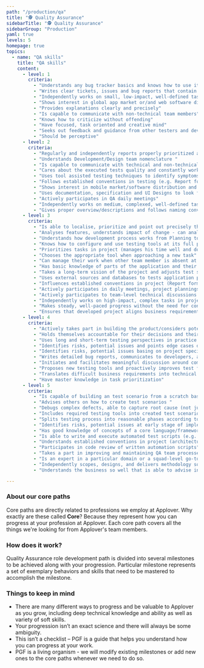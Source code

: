 ```yaml
---
path: "/production/qa"
title: "🕵️ Quality Assurance"
sidebarTitle: "🕵️ Quality Assurance"
sidebarGroup: "Production"
yaml: true
levels: 5
homepage: true
topics:
  - name: "QA skills"
    title: "QA skills"
    content:
      - level: 1
        criteria:
          - "Understands any bug tracker basics and knows how to use it"
          - "Writes clear tickets, issues and bug reports that contain the necessary amount of detail to be picked up by developers"
          - "Independently works on small, low-impact, well-defined tasks"
          - "Shows interest in global app market or/and web software distribution"
          - "Provides explanations clearly and precisely"
          - "Is capable to communicate with non-technical team members"
          - "Knows how to criticize without offending"
          - "Have focused, task oriented and creative mind"
          - "Seeks out feedback and guidance from other testers and developers"
          - "Should be perceptive"
      - level: 2
        criteria:
          - "Regularly and independently reports properly prioritized and assigned bugs and issues"
          - "Understands Development/Design team nomenclature "
          - "Is capable to communicate with technical and non-technical team members"
          - "Cares about the executed tests quality and constantly works to improve it "
          - "Uses tool assisted testing techniques to identify symptoms of bugs (e.g. Android Studio, Xcode, Postman)"
          - "Follows established conventions in testing (e.g. Report form, Order of testing, Bug regression flow)"
          - "Shows interest in mobile market/software distribution and knows how to share internally solutions used by competition"
          - "Uses documentation, specification and UI Designs to look for solutions/answers"
          - "Actively participates in QA daily meetings"
          - "Independently works on medium, complexed, well-defined tasks"
          - "Gives proper overview/descriptions and follows naming conventions when creating MRs"
      - level: 3
        criteria:
          - "Is able to localise, prioritize and point out precisely the cause of an issues in various parts of the application "
          - "Analyses features, understands impact of change - can analyse what areas will be affected by a change"
          - "Understands how development process works from Planning to Release"
          - "Knows how to configure and use testing tools at its full potential (e.g. Android Studio, Xcode, Postman)"
          - "Prioritizes tasks in project (manages his time well and does not spend too much time on tasks that might not be relevant at the moment)"
          - "Chooses the appropriate tool when approaching a new task"
          - "Can manage their work when other team member is absent at the moment and makes adjustments to task scope/priority if needed "
          - "Has basic knowledge of parts of the application and their responsibilities (backend/frontend) "
          - "Takes a long-term vision of the project and adjusts test scenarios and cases according to it"
          - "Uses external sources and databases to tests application parts that actually needs that - such as 3rd party integration elements"
          - "Influences established conventions in project (Report form, Order of testing, Bug regression flow)"
          - "Actively participates in daily meetings, project plannings and makes good suggestions and spots problems that were overlooked by a team"
          - "Actively participates to team-level technical discussions and QA EDU meetings"
          - "Independently works on high-impact, complex tasks in project"
          - "Makes steady, well-paced progress without the need for constant significant feedback"
          - "Ensures that developed project aligns business requirements"
      - level: 4
        criteria:
          - "Actively takes part in building the product/considers potential problems upon designs"
          - "Holds themselves accountable for their decisions and their outcome"
          - "Uses long and short-term testing perspectives in practice and tooks full responsibilities for his actions"
          - "Identifies risks, potential issues and points edge cases during new feature implementation "
          - "Identifies risks, potential issues basing on project specification "
          - "Writes detailed bug reports, communicates to developers, advocates for fixes, contributes to defining best practice"
          - "Initiates and facilitates meaningful discussion around complex issues"
          - "Proposes new testing tools and proactively improves test frameworks encounter, 'this doesn't make sense, I'm going to do something about it'"
          - "Translates difficult business requirements into technical terms"
          - "Have master knowledge in task prioritization"
      - level: 5
        criteria:
          - "Is capable of building an test scenario from a scratch basing on specification itself"
          - "Advises others on how to create test scenarios "
          - "Debugs complex defects, able to capture root cause (not just symptoms)"
          - "Includes required testing tools into created test scenarios "
          - "Splits testing process into reasonable phases according to proper development stage (Breaks down large problems into smaller iterative steps)"
          - "Identifies risks, potential issues at early stage of implementation"
          - "Has good knowledge of concepts of a core language/framework and which parts of code requires more attention during tests"
          - "Is able to write and execute automated test scripts (e.g. Cypress, Appium, Selenium)"
          - "Understands established conventions in project (architecture, git flow, deploy flow etc.)"
          - "Participates in code review of written automation scripts"
          - "Takes a part in improving and maintaining QA team processes including tools used"
          - "Is an expert in a particular domain or a squad-level go-to person for solving particular set of problems "
          - "Independently scopes, designs, and delivers methodology solutions for large, complex challenges"
          - "Understands the business so well that is able to advise in business terms (e.g. from regular user’s perspective)"

---
```

### About our core paths
Core paths are directly related to professions we employ at Applover. Why exactly are these called **Core**? Because they represent how you can progress at your profession at Applover. Each core path covers all the things we're looking for from Applover's team members.

### How does it work?
Quality Assurance role development path is divided into several milestones to be achieved along with your progression. Particular milestone represents a set of exemplary behaviors and skills that need to be mastered to accomplish the milestone.

### Things to keep in mind
- There are many different ways to progress and be valuable to Applover as you grow, including deep technical knowledge and ability as well as variety of soft skills.
- Your progression isn’t an exact science and there will always be some ambiguity.
- This isn’t a checklist – PGF is a guide that helps you understand how you can progress at your work.
- PGF is a living organism - we will modify existing milestones or add new ones to the core paths whenever we need to do so.
